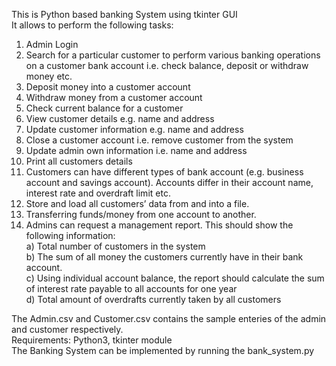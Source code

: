This is Python based banking System using tkinter GUI</br>
It allows to perform the following tasks:</br>
1. Admin Login</br>
2. Search for a particular customer to perform various banking operations on a customer bank account i.e. check balance, deposit or withdraw money etc.</br>
3. Deposit money into a customer account</br>
4. Withdraw money from a customer account</br>
5. Check current balance for a customer</br>
6. View customer details e.g. name and address</br>
7. Update customer information e.g. name and address</br>
8. Close a customer account i.e. remove customer from the system</br>
9. Update admin own information i.e. name and address</br>
10. Print all customers details</br>
11. Customers can have different types of bank account (e.g. business account and savings account). Accounts differ in their account name, interest rate and overdraft limit etc.</br>
12. Store and load all customers’ data from and into a file.</br>
13. Transferring funds/money from one account to another.</br>
14. Admins can request a management report. This should show the following information:</br>
  a) Total number of customers in the system</br>
  b) The sum of all money the customers currently have in their bank account.</br>
  c) Using individual account balance, the report should calculate the sum of interest rate payable to all accounts for one year</br>
  d) Total amount of overdrafts currently taken by all customers</br>
  
The Admin.csv and Customer.csv contains the sample enteries of the admin and customer respectively.</br>
Requirements: Python3, tkinter module</br>
The Banking System can be implemented by running the bank_system.py</br>
